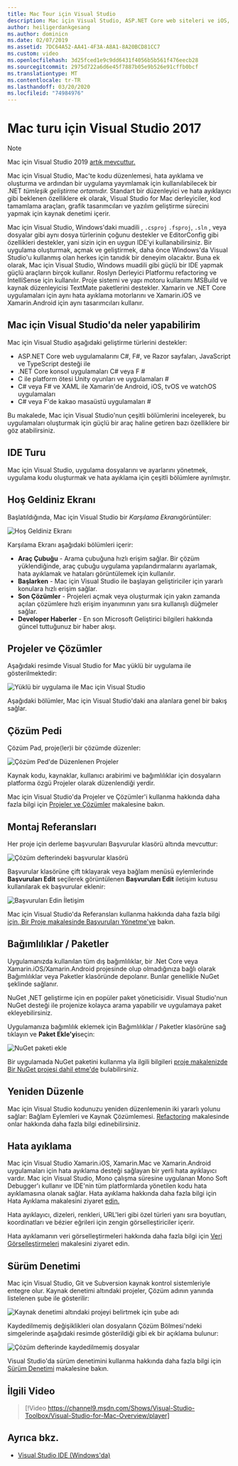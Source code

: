 ```yaml
---
title: Mac Tour için Visual Studio
description: Mac için Visual Studio, ASP.NET Core web siteleri ve iOS, Android, Mac ve Xamarin.Forms için Xamarin projeleri de dahil olmak üzere macOS'ta .NET uygulamaları oluşturmak için entegre bir geliştirme ortamı sağlar.
author: heiligerdankgesang
ms.author: dominicn
ms.date: 02/07/2019
ms.assetid: 7DC64A52-AA41-4F3A-A8A1-8A20BCD81CC7
ms.custom: video
ms.openlocfilehash: 3d25fced1e9c9dd6431f4056b5b561f476eecb28
ms.sourcegitcommit: 2975d722a6d6e45f7887b05e9b526e91cffb0bcf
ms.translationtype: MT
ms.contentlocale: tr-TR
ms.lasthandoff: 03/20/2020
ms.locfileid: "74984976"
---
```

# <a name="visual-studio-2017-for-mac-tour"></a>Mac turu için Visual Studio 2017

> [!NOTE]
> Mac için Visual Studio 2019 [artık mevcuttur.](installation.md)

Mac için Visual Studio, Mac'te kodu düzenlemesi, hata ayıklama ve oluşturma ve ardından bir uygulama yayımlamak için kullanılabilecek bir .NET _tümleşik geliştirme ortamıdır._ Standart bir düzenleyici ve hata ayıklayıcı gibi beklenen özelliklere ek olarak, Visual Studio for Mac derleyiciler, kod tamamlama araçları, grafik tasarımcıları ve yazılım geliştirme sürecini yapmak için kaynak denetimi içerir.

Mac için Visual Studio, Windows'daki muadili , `.csproj` `.fsproj`, `.sln` , veya dosyalar gibi aynı dosya türlerinin çoğunu destekler ve EditorConfig gibi özellikleri destekler, yani sizin için en uygun IDE'yi kullanabilirsiniz.
Bir uygulama oluşturmak, açmak ve geliştirmek, daha önce Windows'da Visual Studio'u kullanmış olan herkes için tanıdık bir deneyim olacaktır. Buna ek olarak, Mac için Visual Studio, Windows muadili gibi güçlü bir IDE yapmak güçlü araçların birçok kullanır. Roslyn Derleyici Platformu refactoring ve IntelliSense için kullanılır. Proje sistemi ve yapı motoru kullanımı MSBuild ve kaynak düzenleyicisi TextMate paketlerini destekler. Xamarin ve .NET Core uygulamaları için aynı hata ayıklama motorlarını ve Xamarin.iOS ve Xamarin.Android için aynı tasarımcıları kullanır.

## <a name="what-can-i-do-in-visual-studio-for-mac"></a>Mac için Visual Studio'da neler yapabilirim

Mac için Visual Studio aşağıdaki geliştirme türlerini destekler:

- ASP.NET Core web uygulamalarını C#, F#, ve Razor sayfaları, JavaScript ve TypeScript desteği ile
- .NET Core konsol uygulamaları C# veya F #
- C ile platform ötesi Unity oyunları ve uygulamaları #
- C# veya F# ve XAML ile Xamarin'de Android, iOS, tvOS ve watchOS uygulamaları
- C# veya F'de kakao masaüstü uygulamaları #

Bu makalede, Mac için Visual Studio'nun çeşitli bölümlerini inceleyerek, bu uygulamaları oluşturmak için güçlü bir araç haline getiren bazı özelliklere bir göz atabilirsiniz.

## <a name="ide-tour"></a>IDE Turu

Mac için Visual Studio, uygulama dosyalarını ve ayarlarını yönetmek, uygulama kodu oluşturmak ve hata ayıklama için çeşitli bölümlere ayrılmıştır.

## <a name="welcome-screen"></a>Hoş Geldiniz Ekranı

Başlatıldığında, Mac için Visual Studio bir *Karşılama Ekranı*görüntüler:

![Hoş Geldiniz Ekranı](media/ide-tour-image1.png)

Karşılama Ekranı aşağıdaki bölümleri içerir:

- **Araç Çubuğu** - Arama çubuğuna hızlı erişim sağlar. Bir çözüm yüklendiğinde, araç çubuğu uygulama yapılandırmalarını ayarlamak, hata ayıklamak ve hataları görüntülemek için kullanılır.
- **Başlarken** - Mac için Visual Studio ile başlayan geliştiriciler için yararlı konulara hızlı erişim sağlar.
- **Son Çözümler** - Projeleri açmak veya oluşturmak için yakın zamanda açılan çözümlere hızlı erişim inyanımının yanı sıra kullanışlı düğmeler sağlar.
- **Developer Haberler** - En son Microsoft Geliştirici bilgileri hakkında güncel tuttuğunuz bir haber akışı.

## <a name="solutions-and-projects"></a>Projeler ve Çözümler

Aşağıdaki resimde Visual Studio for Mac yüklü bir uygulama ile gösterilmektedir:

![Yüklü bir uygulama ile Mac için Visual Studio](media/ide-tour-image17.png)

Aşağıdaki bölümler, Mac için Visual Studio'daki ana alanlara genel bir bakış sağlar.

## <a name="solution-pad"></a>Çözüm Pedi

Çözüm Pad, proje(ler)i bir çözümde düzenler:

![Çözüm Ped'de Düzenlenen Projeler](media/ide-tour-image18.png)

Kaynak kodu, kaynaklar, kullanıcı arabirimi ve bağımlılıklar için dosyaların platforma özgü Projeler olarak düzenlendiği yerdir.

Mac için Visual Studio'da Projeler ve Çözümler'i kullanma hakkında daha fazla bilgi için [Projeler ve Çözümler](/visualstudio/mac/projects-and-solutions) makalesine bakın.

## <a name="assembly-references"></a>Montaj Referansları

Her proje için derleme başvuruları Başvurular klasörü altında mevcuttur:

![Çözüm defterindeki başvurular klasörü](media/ide-tour-image19.png)

Başvurular klasörüne çift tıklayarak veya bağlam menüsü eylemlerinde **Başvuruları Edit** seçilerek görüntülenen **Başvuruları Edit** iletişim kutusu kullanılarak ek başvurular eklenir:

![Başvuruları Edin İletişim](media/ide-tour-image20.png)

Mac için Visual Studio'da Referansları kullanma hakkında daha fazla bilgi [için, Bir Proje makalesinde Başvuruları Yönetme'ye](/visualstudio/mac/managing-references-in-a-project) bakın.

## <a name="dependencies--packages"></a>Bağımlılıklar / Paketler

Uygulamanızda kullanılan tüm dış bağımlılıklar, bir .Net Core veya Xamarin.iOS/Xamarin.Android projesinde olup olmadığınıza bağlı olarak Bağımlılıklar veya Paketler klasöründe depolanır. Bunlar genellikle NuGet şeklinde sağlanır.

NuGet ,NET geliştirme için en popüler paket yöneticisidir. Visual Studio'nun NuGet desteği ile projenize kolayca arama yapabilir ve uygulamaya paket ekleyebilirsiniz.

Uygulamanıza bağımlılık eklemek için Bağımlılıklar / Paketler klasörüne sağ tıklayın ve **Paket Ekle'yi**seçin:

![NuGet paketi ekle](media/ide-tour-image21.png)

Bir uygulamada NuGet paketini kullanma yla ilgili bilgileri [proje makalenizde Bir NuGet projesi dahil etme'de](/visualstudio/mac/nuget-walkthrough) bulabilirsiniz.

## <a name="refactoring"></a>Yeniden Düzenle

Mac için Visual Studio kodunuzu yeniden düzenlemenin iki yararlı yolunu sağlar: Bağlam Eylemleri ve Kaynak Çözümlemesi. [Refactoring](/visualstudio/mac/refactoring) makalesinde onlar hakkında daha fazla bilgi edinebilirsiniz.

## <a name="debugging"></a>Hata ayıklama

Mac için Visual Studio Xamarin.iOS, Xamarin.Mac ve Xamarin.Android uygulamaları için hata ayıklama desteği sağlayan bir yerli hata ayıklayıcı vardır. Mac için Visual Studio, Mono çalışma süresine uygulanan Mono Soft Debugger'ı kullanır ve IDE'nin tüm platformlarda yönetilen kodu hata ayıklamasına olanak sağlar. Hata ayıklama hakkında daha fazla bilgi için Hata Ayıklama makalesini ziyaret [edin.](/visualstudio/mac/debugging)

Hata ayıklayıcı, dizeleri, renkleri, URL'leri gibi özel türleri yanı sıra boyutları, koordinatları ve bézier eğrileri için zengin görselleştiriciler içerir.

Hata ayıklamanın veri görselleştirmeleri hakkında daha fazla bilgi için [Veri Görselleştirmeleri](/visualstudio/mac/data-visualizations) makalesini ziyaret edin.

## <a name="version-control"></a>Sürüm Denetimi

Mac için Visual Studio, Git ve Subversion kaynak kontrol sistemleriyle entegre olur. Kaynak denetimi altındaki projeler, Çözüm adının yanında listelenen şube ile gösterilir:

![Kaynak denetimi altındaki projeyi belirtmek için şube adı](media/ide-tour-image22.png)

Kaydedilmemiş değişiklikleri olan dosyaların Çözüm Bölmesi'ndeki simgelerinde aşağıdaki resimde gösterildiği gibi ek bir açıklama bulunur:

![Çözüm defterinde kaydedilmemiş dosyalar](media/ide-tour-image23.png)

Visual Studio'da sürüm denetimini kullanma hakkında daha fazla bilgi için [Sürüm Denetimi](/visualstudio/mac/version-control) makalesine bakın.

## <a name="related-video"></a>İlgili Video

> [!Video https://channel9.msdn.com/Shows/Visual-Studio-Toolbox/Visual-Studio-for-Mac-Overview/player]

## <a name="see-also"></a>Ayrıca bkz.

- [Visual Studio IDE (Windows'da)](/visualstudio/ide/visual-studio-ide)
